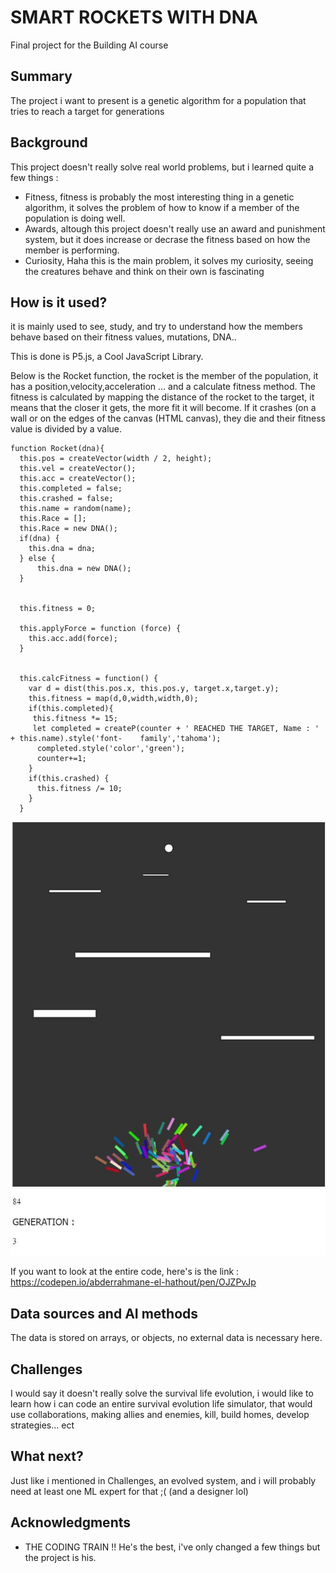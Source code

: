 

# SMART ROCKETS WITH DNA

Final project for the Building AI course

## Summary

The project i want to present is a genetic algorithm for a population that tries to reach a target for generations


## Background
This project doesn't really solve real world problems, but i learned quite a few things : 
* Fitness, fitness is probably the most interesting thing in a genetic algorithm, it solves the problem of how to know if a member of the population is doing well.
* Awards, altough this project doesn't really use an award and punishment system, but it does increase or decrase the fitness based on how the member is performing.
* Curiosity, Haha this is the main problem, it solves my curiosity, seeing the creatures behave and think on their own is fascinating 


## How is it used?

it is mainly used to see, study, and try to understand how the members behave based on their fitness values, mutations, DNA..


This is done is P5.js, a Cool JavaScript Library.

Below is the Rocket function, the rocket is the member of the population, it has a position,velocity,acceleration ... and a calculate fitness method.
The fitness is calculated by mapping the distance of the rocket to the target, it means that the closer it gets, the more fit it will become.
If it crashes (on a wall or on the edges of the canvas (HTML canvas), they die and their fitness value is divided by a value.
```
function Rocket(dna){
  this.pos = createVector(width / 2, height);
  this.vel = createVector();
  this.acc = createVector();
  this.completed = false;
  this.crashed = false;
  this.name = random(name);
  this.Race = [];
  this.Race = new DNA();
  if(dna) {
    this.dna = dna;
  } else {
      this.dna = new DNA();
  }
  
  
  this.fitness = 0;

  this.applyForce = function (force) {
    this.acc.add(force);
  }
  
  
  this.calcFitness = function() {
    var d = dist(this.pos.x, this.pos.y, target.x,target.y);
    this.fitness = map(d,0,width,width,0);
    if(this.completed){
     this.fitness *= 15;
     let completed = createP(counter + ' REACHED THE TARGET, Name : ' + this.name).style('font-    family','tahoma');
      completed.style('color','green');
      counter+=1;
    }
    if(this.crashed) {
      this.fitness /= 10;
    }
  }
```
![image of the rockets trying to reach the white ellipse (target) ... Their only purpose in life ..](/Capture.JPG)

If you want to look at the entire code, here's is the link : https://codepen.io/abderrahmane-el-hathout/pen/OJZPvJp


## Data sources and AI methods

The data is stored on arrays, or objects, no external data is necessary here.

## Challenges

I would say it doesn't really solve the survival life evolution, i would like to learn how i can code an entire survival evolution life simulator, that would use collaborations, making allies and enemies, kill, build homes, develop strategies... ect

## What next?

Just like i mentioned in Challenges, an evolved system, and i will probably need at least one ML expert for that ;( (and a designer lol)


## Acknowledgments

* THE CODING TRAIN !! He's the best, i've only changed a few things but the project is his.

